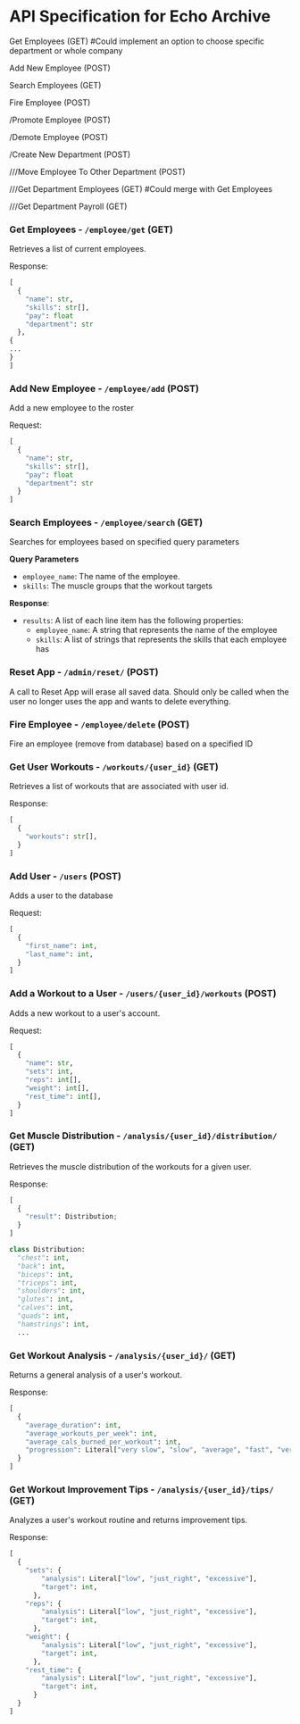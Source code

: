 # API Specification for Echo Archive

Get Employees (GET)  #Could implement an option to choose specific department or whole company

Add New Employee (POST)

Search Employees (GET)

Fire Employee (POST)

/Promote Employee (POST)

/Demote Employee (POST)

/Create New Department (POST)

///Move Employee To Other Department (POST)

///Get Department Employees (GET) #Could merge with Get Employees

///Get Department Payroll (GET)


### Get Employees - `/employee/get` (GET)
Retrieves a list of current employees.

Response:
```python
[
  {
    "name": str,
    "skills": str[],
    "pay": float
    "department": str
  },
{
...
}
]
```

### Add New Employee - `/employee/add` (POST)
Add a new employee to the roster

Request:
```python
[
  {
    "name": str,
    "skills": str[],
    "pay": float
    "department": str
  }
]
```

### Search Employees - `/employee/search` (GET)
Searches for employees based on specified query parameters

**Query Parameters**
- `employee_name`: The name of the employee.
- `skills`: The muscle groups that the workout targets

**Response**:
- `results`: A list of each line item has the following properties:
  - `employee_name`: A string that represents the name of the employee
  - `skills`: A list of strings that represents the skills that each employee has


### Reset App - `/admin/reset/` (POST)
A call to Reset App will erase all saved data. Should only be called when the user no longer uses the app and wants to delete everything.

### Fire Employee - `/employee/delete` (POST)
Fire an employee (remove from database) based on a specified ID


### Get User Workouts - `/workouts/{user_id}` (GET)
Retrieves a list of workouts that are associated with user id.

Response:
```python
[
  {
    "workouts": str[],
  }
]
```

### Add User - `/users` (POST)
Adds a user to the database

Request:
```python
[
  {
    "first_name": int,
    "last_name": int,
  }
]
```

### Add a Workout to a User - `/users/{user_id}/workouts` (POST)
Adds a new workout to a user's account.

Request:
```python
[
  {
    "name": str,
    "sets": int,
    "reps": int[],
    "weight": int[],
    "rest_time": int[],
  }
]
```

### Get Muscle Distribution - `/analysis/{user_id}/distribution/` (GET)
Retrieves the muscle distribution of the workouts for a given user.

Response:
```python
[
  {
    "result": Distribution;
  }
]
```
```python
class Distribution:
  "chest": int,
  "back": int,
  "biceps": int,
  "triceps": int,
  "shoulders": int,
  "glutes": int,
  "calves": int,
  "quads": int,
  "hamstrings": int,
  ...
```

### Get Workout Analysis - `/analysis/{user_id}/` (GET)
Returns a general analysis of a user's workout.

Response:
```python
[
  {
    "average_duration": int,
    "average_workouts_per_week": int,
    "average_cals_burned_per_workout": int,
    "progression": Literal["very slow", "slow", "average", "fast", "very fast"]
  }
]
```

### Get Workout Improvement Tips - `/analysis/{user_id}/tips/` (GET)
Analyzes a user's workout routine and returns improvement tips.

Response:
```python
[
  {
    "sets": {
        "analysis": Literal["low", "just_right", "excessive"],
        "target": int,
      },
    "reps": {
        "analysis": Literal["low", "just_right", "excessive"],
        "target": int,
      },
    "weight": {
        "analysis": Literal["low", "just_right", "excessive"],
        "target": int,
      },
    "rest_time": {
        "analysis": Literal["low", "just_right", "excessive"],
        "target": int,
      }
  }
]
```
